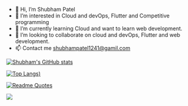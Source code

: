 

- 👋 Hi, I’m Shubham Patel
- 👀 I’m interested in Cloud and devOps, Flutter and Competitive programming
- 🌱 I’m currently learning Cloud and want to learn web development.
- 💞️ I’m looking to collaborate on cloud and devOps, Flutter and web development.
- 📫 Contact me shubhampatel1241@gamil.com


[![Shubham's GitHub stats](https://github-readme-stats.vercel.app/api?username=ShubhamPatel72&show_icons=true&theme=github_dark)](https://github.com/ShubhamPatel72/github-readme-stats)

[![Top Langs](https://github-readme-stats.vercel.app/api/top-langs/?username=ShubhamPatel72&layout=compact))](https://github.com/ShubhamPatel72/github-readme-stats)

[![Readme Quotes](https://quotes-github-readme.vercel.app/api?type=horizontal&theme=dark)](https://github.com/piyushsuthar/github-readme-quotes)



![](https://komarev.com/ghpvc/?username=ShubhamPatel72&style=plastic)
<!---
ShubhamPatel72/ShubhamPatel72 is a ✨ special ✨ repository because its `README.md` (this file) appears on your GitHub profile.
You can click the Preview link to take a look at your changes.
--->

